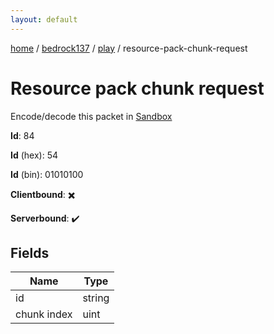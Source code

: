 ```yaml
---
layout: default
---
```


[home](/)  /  [bedrock137](/protocol/bedrock137)  /  [play](/protocol/bedrock137/play)  /  resource-pack-chunk-request

# Resource pack chunk request

Encode/decode this packet in [Sandbox](../../../sandbox/bedrock137#Play.ResourcePackChunkRequest)

**Id**: 84

**Id** (hex): 54

**Id** (bin): 01010100

**Clientbound**: ✖️

**Serverbound**: ✔️

## Fields

Name | Type
---|---
id | string
chunk index | uint
